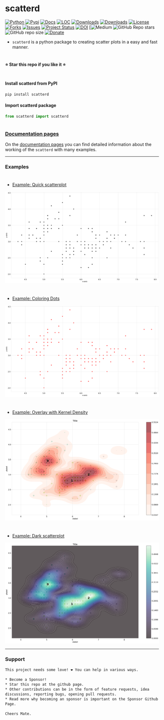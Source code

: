 # scatterd

[![Python](https://img.shields.io/pypi/pyversions/scatterd)](https://img.shields.io/pypi/pyversions/scatterd)
[![Pypi](https://img.shields.io/pypi/v/scatterd)](https://pypi.org/project/scatterd/)
[![Docs](https://img.shields.io/badge/Sphinx-Docs-Green)](https://erdogant.github.io/scatterd/)
[![LOC](https://sloc.xyz/github/erdogant/scatterd/?category=code)](https://github.com/erdogant/scatterd/)
[![Downloads](https://static.pepy.tech/personalized-badge/scatterd?period=month&units=international_system&left_color=grey&right_color=brightgreen&left_text=PyPI%20downloads/month)](https://pepy.tech/project/scatterd)
[![Downloads](https://static.pepy.tech/personalized-badge/scatterd?period=total&units=international_system&left_color=grey&right_color=brightgreen&left_text=Downloads)](https://pepy.tech/project/scatterd)
[![License](https://img.shields.io/badge/license-MIT-green.svg)](https://github.com/erdogant/scatterd/blob/master/LICENSE)
[![Forks](https://img.shields.io/github/forks/erdogant/scatterd.svg)](https://github.com/erdogant/scatterd/network)
[![Issues](https://img.shields.io/github/issues/erdogant/scatterd.svg)](https://github.com/erdogant/scatterd/issues)
[![Project Status](http://www.repostatus.org/badges/latest/active.svg)](http://www.repostatus.org/#active)
[![DOI](https://zenodo.org/badge/228166657.svg)](https://zenodo.org/badge/latestdoi/228166657)
[![Medium](https://towardsdatascience.com/get-the-most-out-of-your-scatterplot-by-making-it-interactive-using-d3js-19939e3b046)
![GitHub Repo stars](https://img.shields.io/github/stars/erdogant/scatterd)
![GitHub repo size](https://img.shields.io/github/repo-size/erdogant/scatterd)
[![Donate](https://img.shields.io/badge/Support%20this%20project-grey.svg?logo=github%20sponsors)](https://erdogant.github.io/scatterd/pages/html/Documentation.html#)
<!---[![BuyMeCoffee](https://img.shields.io/badge/buymea-coffee-yellow.svg)](https://www.buymeacoffee.com/erdogant)-->
<!---[![Coffee](https://img.shields.io/badge/coffee-black-grey.svg)](https://erdogant.github.io/donate/?currency=USD&amount=5)-->

* ``scatterd`` is a python package to creating scatter plots in a easy and fast manner.
# 
**⭐️ Star this repo if you like it ⭐️**
#

#### Install scatterd from PyPI

```bash
pip install scatterd
```

#### Import scatterd package

```python
from scatterd import scatterd
```
# 


### [Documentation pages](https://erdogant.github.io/scatterd/)

On the [documentation pages](https://erdogant.github.io/scatterd/) you can find detailed information about the working of the ``scatterd`` with many examples. 

<hr> 

### Examples

# 

* [Example: Quick scatterplot](https://erdogant.github.io/scatterd/pages/html/Examples.html#)

<p align="left">
  <a href="https://erdogant.github.io/scatterd/pages/html/Examples.html#">
  <img src="https://github.com/erdogant/scatterd/blob/master/docs/figs/fig1_simple.png" width="600" />
  </a>
</p>

# 

* [Example: Coloring Dots](https://erdogant.github.io/scatterd/pages/html/Examples.html#coloring-dots)

<p align="left">
  <a href="https://erdogant.github.io/scatterd/pages/html/Examples.html#coloring-dots">
  <img src="https://github.com/erdogant/scatterd/blob/master/docs/figs/fig2_red.png" width="600" />
  </a>
</p>


# 

* [Example: Overlay with Kernel Density](https://erdogant.github.io/scatterd/pages/html/Examples.html#overlay-with-kernel-density)

<p align="left">
  <a href="https://erdogant.github.io/scatterd/pages/html/Examples.html#overlay-with-kernel-density">
  <img src="https://github.com/erdogant/scatterd/blob/master/docs/figs/fig_density_4.png" width="600" />
  </a>
</p>


# 

* [Example: Dark scatterplot](https://erdogant.github.io/scatterd/pages/html/Examples.html#customized-colormap)

<p align="left">
  <a href="https://erdogant.github.io/scatterd/pages/html/Examples.html#customized-colormap">
  <img src="https://github.com/erdogant/scatterd/blob/master/docs/figs/custom_args.png" width="600" />
  </a>
</p>

<hr>

### Support

	This project needs some love! ❤️ You can help in various ways.

	* Become a Sponsor!
	* Star this repo at the github page.
	* Other contributions can be in the form of feature requests, idea discussions, reporting bugs, opening pull requests.
	* Read more why becoming an sponsor is important on the Sponsor Github Page.
	
	Cheers Mate.
